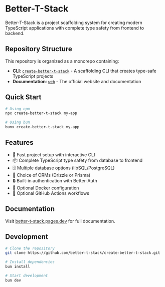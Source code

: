 # Better-T-Stack

Better-T-Stack is a project scaffolding system for creating modern TypeScript applications with complete type safety from frontend to backend.

## Repository Structure

This repository is organized as a monorepo containing:

- **CLI**: [`create-better-t-stack`](apps/cli) - A scaffolding CLI that creates type-safe TypeScript projects
- **Documentation**: [`web`](apps/web) - The official website and documentation

## Quick Start

```bash
# Using npm
npx create-better-t-stack my-app

# Using bun
bunx create-better-t-stack my-app
```

## Features

- 🚀 Fast project setup with interactive CLI
- 📦 Complete TypeScript type safety from database to frontend
- 🗄️ Multiple database options (libSQL/PostgreSQL)
- 🧩 Choice of ORMs (Drizzle or Prisma)
- 🔒 Built-in authentication with Better-Auth
- 🐳 Optional Docker configuration
- 🔄 Optional GitHub Actions workflows

## Documentation

Visit [better-t-stack.pages.dev](https://better-t-stack.pages.dev) for full documentation.

## Development

```bash
# Clone the repository
git clone https://github.com/better-t-stack/create-better-t-stack.git

# Install dependencies
bun install

# Start development
bun dev
```
